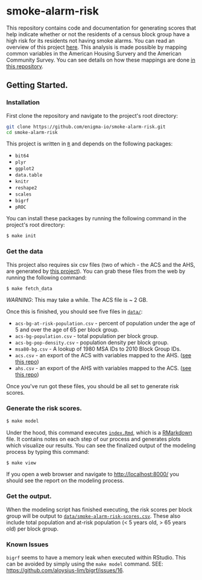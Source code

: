 smoke-alarm-risk
================

This repository contains code and documentation for generating scores that help indicate whether or not the residents of a census block group have a high risk for its residents not having smoke alarms. You can read an overview of this project [here](http://blog.enigma.io/a-signal-in-the-void/). This analysis is made possible by mapping common variables in the American Housing Survery and the American Community Survey. You can see details on how these mappings are done [in this repository](https://github.com/enigma-io/ahs-acs).

## Getting Started.

### Installation
First clone the repository and navigate to the project's root directory:

```bash
git clone https://github.com/enigma-io/smoke-alarm-risk.git
cd smoke-alarm-risk
```

This project is written in [`R`](http://www.r-project.org/) and depends on the following packages:
    
- `bit64`
- `plyr`
- `ggplot2`
- `data.table`
- `knitr`
- `reshape2`
- `scales`
- `bigrf`
- `pROC`

You can install these packages by running the following command in the project's root directory:

```bash
$ make init
```

### Get the data

This project also requires six csv files (two of which - the ACS and the AHS, are generated by [this project](https://github.com/enigma-io/ahs-acs)). You can grab these files from the web by running the following command:

```bash
$ make fetch_data
```

*WARNING*: This may take a while. The ACS file is ~ 2 GB.

Once this is finished, you should see five files in [`data/`](data/):

- `acs-bg-at-risk-population.csv` - percent of population under the age of 5 and over the age of 65 per block group.
- `acs-bg-population.csv` - total population per block group.
- `acs-bg-pop-density.csv` - population density per block group.
- `msa80-bg.csv` - A lookup of 1980 MSA IDs to 2010 Block Group IDs.
- `acs.csv` - an export of the ACS with variables mapped to the AHS. ([see this repo](https://github.com/enigma-io/ahs-acs)) 
- `ahs.csv` - an export of the AHS with variables mapped to the ACS. ([see this repo](https://github.com/enigma-io/ahs-acs)) 

Once you've run got these files, you should be all set to generate risk scores.

### Generate the risk scores.

```bash
$ make model
```

Under the hood, this command executes [`index.Rmd`](index.Rmd), which is a [RMarkdown](http://rmarkdown.rstudio.com/) file. It contains notes on each step of our process and generates plots which visualize our results. You can see the finalized output of the modeling process by typing this command:

```bash
$ make view
```

If you open a web browser and navigate to [http://localhost:8000/](http://localhost:8000/) you should see the report on the modeling process.

### Get the output.

When the modeling script has finished executing, the risk scores per block group will be output to [`data/smoke-alarm-risk-scores.csv`](data/smoke-alarm-risk-scores.csv). These also include total population and at-risk population (< 5 years old, > 65 years old) per block group.


### Known Issues

`bigrf` seems to have a memory leak when executed within RStudio. This can be avoided by simply using the `make model` command. SEE: https://github.com/aloysius-lim/bigrf/issues/16.

